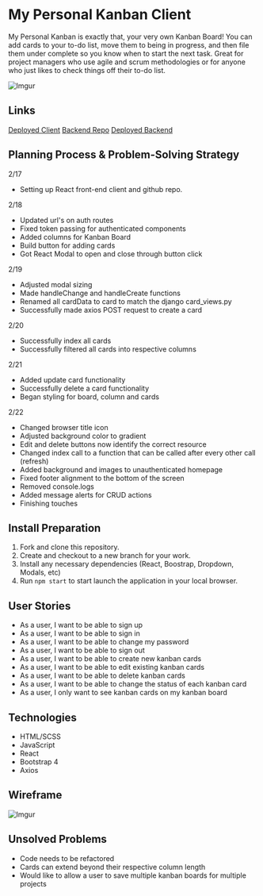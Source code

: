 # My Personal Kanban Client
My Personal Kanban is exactly that, your very own Kanban Board! You can add cards to your to-do list, move them to being in progress, and then file them under complete so you know when to start the next task. Great for project managers who use agile and scrum methodologies or for anyone who just likes to check things off their to-do list.

![Imgur](https://i.imgur.com/XnKEwqR.png)

## Links
[Deployed Client](https://bchin224.github.io/my_personal_kanban_client/)
[Backend Repo](https://github.com/bchin224/my_personal_kanban_api)
[Deployed Backend](https://mypersonalkanban22321.herokuapp.com/)

## Planning Process & Problem-Solving Strategy
2/17
- Setting up React front-end client and github repo.

2/18
- Updated url's on auth routes
- Fixed token passing for authenticated components
- Added columns for Kanban Board
- Build button for adding cards
- Got React Modal to open and close through button click

2/19
- Adjusted modal sizing
- Made handleChange and handleCreate functions
- Renamed all cardData to card to match the django card_views.py
- Successfully made axios POST request to create a card

2/20
- Successfully index all cards
- Successfully filtered all cards into respective columns

2/21
- Added update card functionality
- Successfully delete a card functionality
- Began styling for board, column and cards

2/22
- Changed browser title icon
- Adjusted background color to gradient
- Edit and delete buttons now identify the correct resource
- Changed index call to a function that can be called after every other call (refresh)
- Added background and images to unauthenticated homepage
- Fixed footer alignment to the bottom of the screen
- Removed console.logs
- Added message alerts for CRUD actions
- Finishing touches

## Install Preparation
1. Fork and clone this repository.
2. Create and checkout to a new branch for your work.
3. Install any necessary dependencies (React, Boostrap, Dropdown, Modals, etc)
4. Run `npm start` to start launch the application in your local browser.

## User Stories
- As a user, I want to be able to sign up
- As a user, I want to be able to sign in
- As a user, I want to be able to change my password
- As a user, I want to be able to sign out
- As a user, I want to be able to create new kanban cards
- As a user, I want to be able to edit existing kanban cards
- As a user, I want to be able to delete kanban cards
- As a user, I want to be able to change the status of each kanban card
- As a user, I only want to see kanban cards on my kanban board

## Technologies
* HTML/SCSS
* JavaScript
* React
* Bootstrap 4
* Axios

## Wireframe
![Imgur](https://i.imgur.com/ibM7V6R.jpg)

## Unsolved Problems
- Code needs to be refactored
- Cards can extend beyond their respective column length
- Would like to allow a user to save multiple kanban boards for multiple projects
